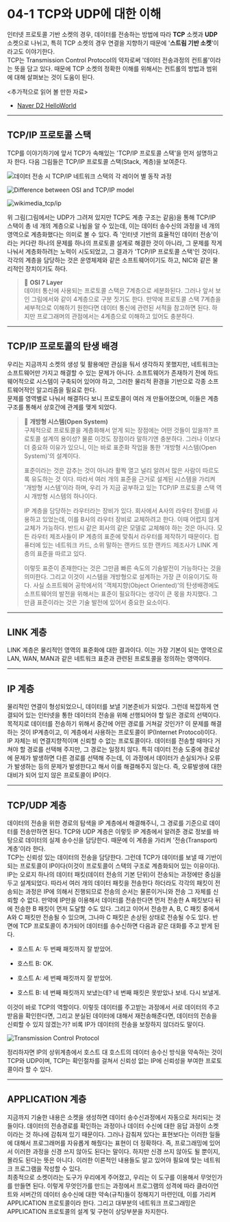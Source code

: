 # 04-1 TCP와 UDP에 대한 이해

인터넷 프로토콜 기반 소켓의 경우, 데이터를 전송하는 방법에 따라 **TCP** 소켓과 **UDP** 소켓으로 나뉘고,
특히 TCP 소켓의 경우 연결을 지향하기 때문에 '**스트림 기반 소켓**'이라고도 이야기한다.  
TCP는 Transmission Control Protocol의 약자로써 '데이터 전송과정의 컨트롤'이라는 뜻을 담고 있다. 때문에
TCP 소켓의 정확한 이해를 위해서는 컨트롤의 방법과 범위에 대해 살펴보는 것이 도움이 된다.

<추가적으로 읽어 볼 만한 자료>
* [Naver D2 HelloWorld](https://d2.naver.com/helloworld/47667)


---

## TCP/IP 프로토콜 스택

TCP를 이야기하기에 앞서 TCP가 속해있는 'TCP/IP 프로토콜 스택'을 먼저 설명하고자 한다. 다음 그림들은 TCP/IP 프로토콜 스택(Stack, 계층)을 보여준다.

![데이터 전송 시 TCP/IP 네트워크 스택의 각 레이어 별 동작 과정](https://d2.naver.com/content/images/2015/06/helloworld-47667-1.png)

![Difference between OSI and TCP/IP model](https://www.guru99.com/images/1/093019_0615_TCPIPModelW3.png)

![wikimedia_tcp/ip](https://upload.wikimedia.org/wikipedia/commons/thumb/3/3b/UDP_encapsulation.svg/525px-UDP_encapsulation.svg.png)


위 그림(그림에서는 UDP가 그려져 있지만 TCP도 계층 구조는 같음)을 통해 TCP/IP 스택이 총 네 개의 계층으로 나뉨을 알 수 있는데, 이는 데이터 송수신의 과정을 네 개의 영역으로 계층화했다는 의미로 볼 수 있다. 즉 '인터넷 기반의 효율적인 데이터 전송'이라는 커다란 하나의 문제를 하나의 프로토콜 설계로 해결한 것이 아니라, 그 문제를 작게 나눠서 계층화하려는 노력이 시도되었고, 그 결과가 'TCP/IP 프로토콜 스택'인 것이다.  
각각의 계층을 담당하는 것은 운영체제와 같은 소프트웨어이기도 하고, NIC와 같은 물리적인 장치이기도 하다.  

>🔖 **OSI 7 Layer**  
> 데이터 통신에 사용되는 프로토콜 스택은 7계층으로 세분화된다. 그러나 앞서 보인 그림에서와 같이 4계층으로 구분 짓기도 한다. 만약에 프로토콜 스택 7계층을 세부적으로 이해하기 원한다면 데이터 통신에 관련된 서적을 참고하면 된다. 하지만 프로그래머의 관점에서는 4계층으로 이해하고 있어도 충분하다. 

---

## TCP/IP 프로토콜의 탄생 배경

우리는 지금까지 소켓의 생성 및 활용에만 관심을 둬서 생각하지 못했지만, 네트워크는 소프트웨어만 가지고 해결할 수 있는 문제가 아니다. 소프트웨어가 존재하기 전에 하드웨어적으로 시스템이 구축되어 있어야 하고, 그러한 물리적 환경을 기반으로 각종 소프트웨어적인 알고리즘을 필요로 한다.  
문제를 영역별로 나눠서 해결하다 보니 프로토콜이 여러 개 만들어졌으며, 이들은 계층구조를 통해서 상호간에 관계를 맺게 되었다. 

>🔖 **개방형 시스템(Open System)**  
>구체적으로 프로토콜을 계층화해서 얻게 되는 장점에는 어떤 것들이 있을까? 프로토콜 설계의
용이성? 물론 이것도 장점이라 말하기엔 충분하다. 그러나 이보다 더 중요하 이유가 있으니, 이는
바로 표준화 작업을 통한 '개방형 시스템(Open System)'의 설계이다.  
>
>표준이라는 것은 감추는 것이 아니라 활짝 열고 널리 알려서 많은 사람이 따르도록 유도하는 것
이다. 따라서 여러 개의 표준을 근거로 설계된 시스템을 가리켜 '개방형 시스템'이라 하며, 우리
가 지금 공부하고 있는 TCP/IP 프로토콜 스택 역시 개방형 시스템의 하나이다.
>
>IP 계층을 담당하는 라우터라는 장비가 있다. 회사에서 A사의 라우터 장비를 사용하고 있었는데,
이를 B사의 라우터 장비로 교체하려고 한다. 이때 어렵지 않게 교체가 가능하다. 반드시 같은 회사의
같은 모델로 교체해야 하는 것은 아니다. 모든 라우터 제조사들이 IP 계층의 표준에 맞춰서
라우터를 제작하기 때문이다. 컴퓨터에 있는 네트워크 카드, 소위 말하는 랜카드 또한 랜카드 제조사가 LINK 계층의 표준을 따르고 있다.  
>
>이렇듯 표준이 존재한다는 것은 그만큼 빠른 속도의 기술발전이 가능하다는 것을 의미한다. 그리고 이것이 시스템을 개방형으로 설계하는 가장 큰 이유이기도 하다. 사실 소프트웨어 공학에서의 '객체지향(Object Oriented)'의 탄생배경에도 소프트웨어의 발전을 위해서는 표준이 필요하다는 생각이 큰 몫을 차지했다. 그만큼 표준이라는 것은
기술 발전에 있어서 중요한 요소이다.

---

## LINK 계층

LINK 계층은 물리적인 영역의 표준화에 대한 결과이다. 이는 가장 기본이 되는 영역으로
LAN, WAN, MAN과 같은 네트워크 표준과 관련된 프로토콜을 정의하는 영역이다.

---

## IP 계층

물리적인 연결이 형성되었으니, 데이터를 보낼 기본준비가 되었다. 그런데 복잡하게 연결되어 있는 인터넷을 통한
데이터의 전송을 위해 선행되어야 할 일은 경로의 선택이다. 목적지로 데이터를 전송하기 위해서 중간에 어떤 경로를
거쳐갈 것인가? 이 문제를 해결하는 것이 IP계층이고, 이 계층에서 사용하는 프로토콜이 IP(Internet Protocol)이다.  
IP 자체는 비 연결지향적이며 신뢰할 수 없는 프로토콜이다. 데이터를 전송할 때마다 거쳐야 할 경로를
선택해 주지만, 그 경로는 일정치 않다. 특히 데이터 전송 도중에 경로상에 문제가 발생하면 다른 경로를 선택해 주는데, 이 과정에서 데이터가 손실되거나 오류가 발생하는 등의 문제가 발생한다고 해서 이를 해결해주지 않는다.
즉, 오류발생에 대한 대비가 되어 있지 않은 프로토콜이 IP이다.

---

## TCP/UDP 계층

데이터의 전송을 위한 경로의 탐색을 IP 계층에서 해결해주니, 그 경로를 기준으로 데이터를 전송만하면
된다. TCP와 UDP 계층은 이렇듯 IP 계층에서 알려준 경로 정보를 바탕으로 데이터의 실제 송수신을 담당한다.
때문에 이 계층을 가리켜 '전송(Transport) 계층'이라 한다.  
TCP는 신뢰성 있는 데이터의 전송을 담당한다. 그런데 TCP가 데이터를 보낼 때 기반이 되는 프로토콜이 IP이다(이것이
프로토콜이 스택의 구조로 계층화되어 있는 이유이다).  
IP는 오로지 하나의 데이터 패킷(데이터 전송의 기본 단위)이 전송되는 과정에만 중심을 두고 설계되었다.
따라서 여러 개의 데이터 패킷을 전송한다 하더라도 각각의 패킷이 전송되는 과정은 IP에 의해서 진행되므로 전송의 순서는
물론이거니와 전송 그 자체를 신뢰할 수 없다. 만약에 IP만을 이용해서 데이터를 전송한다면 먼저 전송한 A 패킷보다 뒤에
전송한 B 패킷이 먼저 도달할 수도 있다. 그리고 이어서 전송한 A, B, C 패킷 중에서 A와 C 패킷만 전송될 수 있으며,
그나마 C 패킷은 손상된 상태로 전송될 수도 있다. 반면에 TCP 프로토콜이 추가되어 데이터를 송수신하면 다음과 같은 대화를 주고 받게 된다.

* 호스트 A: 두 번째 패킷까지 잘 받았어.
* 호스트 B: OK.  

* 호스트 A: 세 번째 패킷까지 잘 받았어.
* 호스트 B: 네 번째 패킷까지 보냈는데? 네 번째 패킷은 못받았나 보네. 다시 보낼게.

이것이 바로 TCP의 역할이다. 이렇듯 데이터를 주고받는 과정에서 서로 데이터의 주고 받음을 확인한다면,
그리고 분실된 데이터에 대해서 재전송해준다면, 데이터의 전송을 신뢰할 수 있지 않겠는가? 비록 IP가 데이터의
전송을 보장하지 않더라도 말이다.

![Transmission Control Protocol](https://www.tutorialsweb.com/networking/tcp-ip/images/fig9_TCPtrans.jpg)

정리하자면 IP의 상위계층에서 호스트 대 호스트의 데이터 송수신 방식을 약속하는 것이 TCP와 UDP이며, TCP는 확인절차를
걸쳐서 신뢰성 없는 IP에 신뢰성을 부여한 프로토콜이라 할 수 있다.

---

## APPLICATION 계층

지금까지 기술한 내용은 소켓을 생성하면 데이터 송수신과정에서 자동으로 처리되는 것들이다. 데이터의
전송경로를 확인하는 과정이나 데이터 수신에 대한 응답 과정이 소켓이라는 것 하나에 감춰져 있기 때문이다.
그러나 감춰져 있다는 표현보다는 이러한 일들에 대해서 프로그래머를 자유롭게 해줬다는 표현이 더 정확하다.
즉, 프로그래밍에 있어서 이러한 과정을 신경 쓰지 않아도 된다는 말이다. 하지만 신경 쓰지 않아도 될 뿐이지,
몰라도 된다는 뜻은 아니다. 이러한 이론적인 내용들도 알고 있어야 필요에 맞는 네트워크 프로그램을 작성할 수 있다.  
최종적으로 소켓이라는 도구가 우리에게 주어졌고, 우리는 이 도구를 이용해서 무엇인가를 만들면 된다. 이렇게
무엇인가를 만드는 과정에서 프로그램의 성격에 따라 클라이언트와 서버간의 데이터 송수신에 대한 약속(규칙)들이
정해지기 마련인데, 이를 가리켜 APPLICATION 프로토콜이라 한다. 그리고 대부분의 네트워크 프로그래밍은 APPLICATION
프로토콜의 설계 및 구현이 상당부분을 차지한다.


